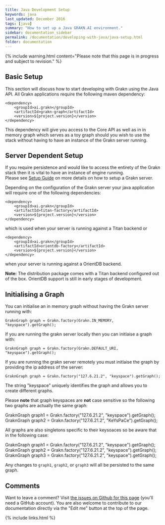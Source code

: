 ```yaml
---
title: Java Development Setup
keywords: java
last_updated: December 2016
tags: [java]
summary: "How to set up a Java GRAKN.AI environment."
sidebar: documentation_sidebar
permalink: /documentation/developing-with-java/java-setup.html
folder: documentation
---
```

{% include warning.html content="Please note that this page is in progress and subject to revision." %}

## Basic Setup

This section will discuss how to start developing with Grakn using the Java API. 
All Grakn applications require the following maven dependency: 

    <dependency>
        <groupId>ai.grakn</groupId>
        <artifactId>grakn-graph</artifactId>
        <version>${project.version}</version>
    </dependency>
    
This dependency will give you access to the Core API as well as in in memory graph which serves as a toy graph should you wish to use the stack without having to have an instance of the Grakn server running.

## Server Dependent Setup

If you require persistence and would like to access the entirety of the Grakn stack then it is vital to have an instance of engine running.  
Please see [Setup Guide](./setup-guide.html) on more details on how to setup a Grakn server.

Depending on the configuration of the Grakn server your java application will require one of the following dependencies: 

    <dependency>
        <groupId>ai.grakn</groupId>
        <artifactId>titan-factory</artifactId>
        <version>${project.version}</version> 
    </dependency>

which is used when your server is running against a Titan backend or

    <dependency>
        <groupId>ai.grakn</groupId>
        <artifactId>orientdb-factory</artifactId>
        <version>${project.version}</version> 
    </dependency>
    
when your server is running against a OrientDB backend.

**Note:** The distribution package comes with a Titan backend configured out of the box. 
OrientDB support is still in early stages of development. 

## Initialising a Graph

You can initialise an in memory graph without having the Grakn server running with:  

    GraknGraph graph = Grakn.factory(Grakn.IN_MEMORY, "keyspace").getGraph();
    
If you are running the grakn server locally then you can initlaise a graph with:

    GraknGraph graph = Grakn.factory(Grakn.DEFAULT_URI, "keyspace").getGraph();
    
If you are running the grakn server remotely you must initlaise the graph by providing the ip address of the server:

    GraknGraph graph = Grakn.factory("127.6.21.2", "keyspace").getGraph();
    
The string "keyspace" uniquely identifies the graph and allows you to create different graphs.  

Please **note** that graph keyspaces are **not** case sensitive so the following two graphs are actually the same graph:

   GraknGraph graph1 = Grakn.factory("127.6.21.2", "keyspace").getGraph();
   GraknGraph graph2 = Grakn.factory("127.6.21.2", "KeYsPaCe").getGraph();
   
All graphs are also singletons specific to their keysoaces so be aware that in the following case:

  GraknGraph graph1 = Grakn.factory("127.6.21.2", "keyspace").getGraph();
  GraknGraph graph2 = Grakn.factory("127.6.21.2", "keyspace").getGraph();
  GraknGraph graph3 = Grakn.factory("127.6.21.2", "keyspace").getGraph();
  
Any changes to `graph1`, `graph2`, or `graph3` will all be persisted to the same graph.

## Comments
Want to leave a comment? Visit <a href="https://github.com/graknlabs/docs/issues/23" target="_blank">the issues on Github for this page</a> (you'll need a GitHub account). You are also welcome to contribute to our documentation directly via the "Edit me" button at the top of the page.


{% include links.html %}

